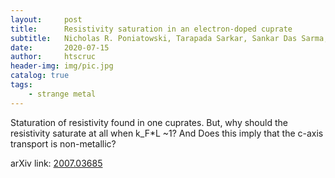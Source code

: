 ```yaml
---
layout:     post
title:      Resistivity saturation in an electron-doped cuprate
subtitle:   Nicholas R. Poniatowski, Tarapada Sarkar, Sankar Das Sarma, and Richard L. Greene
date:       2020-07-15
author:     htscruc
header-img: img/pic.jpg
catalog: true
tags:
    - strange metal
---
```


Staturation of resistivity found in one cuprates. But, why should the resistivity saturate at all when k_F*L ~1? And Does this imply that the c-axis transport is non-metallic?

arXiv link: [2007.03685](https://arxiv.org/abs/2007.03685v1)




